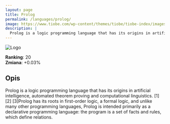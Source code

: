 ```yaml
---
layout: page
title: Prolog
permalink: /languages/prolog/
image: https://www.tiobe.com/wp-content/themes/tiobe/tiobe-index/images/Prolog.png
description: |
  Prolog is a logic programming language that has its origins in artificial intelligence, automated theorem proving and computational linguistics. [1] [2] [3]Prolog has its roots in first-order logic, a formal logic, and unlike many other programming languages, Prolog is intended primarily as a declarative programming language: the program is a set of facts and rules, which define relations.
---
```


![Logo](https://www.tiobe.com/wp-content/themes/tiobe/tiobe-index/images/Prolog.png)

**Ranking**: 20  
**Zmiana**: +0.03%    

## Opis

Prolog is a logic programming language that has its origins in artificial intelligence, automated theorem proving and computational linguistics. [1] [2] [3]Prolog has its roots in first-order logic, a formal logic, and unlike many other programming languages, Prolog is intended primarily as a declarative programming language: the program is a set of facts and rules, which define relations.
